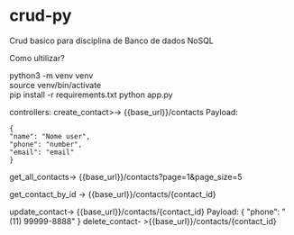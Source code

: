 # crud-py
Crud basico para disciplina de Banco de dados NoSQL



Como ultilizar?

 python3 -m venv venv           
 source venv/bin/activate       
 pip install -r requirements.txt
 python app.py


 controllers:
  create_contact>-> {{base_url}}/contacts 
 Payload:
 
    {
    "name": "Nome user",
    "phone": "number",
    "email": "email"
    }

 get_all_contacts-> {{base_url}}/contacts?page=1&page_size=5

 get_contact_by_id -> {{base_url}}/contacts/{contact_id}
 
 
 update_contact-> {{base_url}}/contacts/{contact_id}
 Payload:
 {
  "phone": "(11) 99999-8888"
}
delete_contact- >{{base_url}}/contacts/{contact_id}